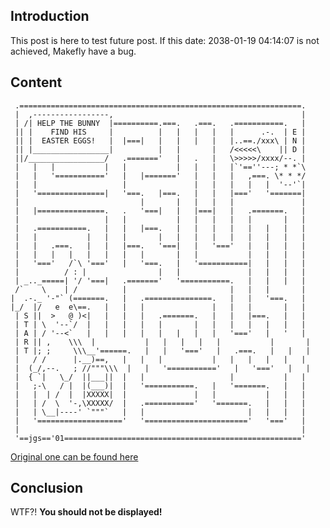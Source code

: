 ## Introduction

This post is here to test future post. If this date: 2038-01-19 04:14:07 is not achieved, Makefly have a bug.

## Content

     .===============================================================.
     |  ,-----------------,                                          |
     | /| HELP THE BUNNY  |==========.===.   .===.   .===========.   |
     || |    FIND HIS     |          |   |   |   |   |      .-.  | E |
     || |  EASTER EGGS!   |  |===|   |   |   |   |   |..==./xxx\ | N |
     || |_________________|          |   |       |   /<<<<<\    || D |
     ||/_________________/   .======='   |   .   |   \>>>>>/xxxx/--. |
     |   |   |           |   |           |   |   |   |`'==''---; * *`\
     |   |   '==========='   |   |======='   |   |   |   ,===. \* * */
     |   |                   |               |   |   |   |   |  '--'`|
     |   '===============|   '===.   |===.   |   |   |==='   '=======|
     |                           |       |   |   |   |               |
     |   |===============.   .   '===|   |   |===|   |   .=======.   |
     |                   |   |           |   |   |   |   |       |   |
     |   .===========.   |   |   |===.   |   |   |   |   |   |   |   |
     |   |           |   |   |       |   |   |   |   |   |   |   |   |
     |   |   .===.   |   |   |===.   '===|   |   '==='   |   |   |   |
     |   |   |   |   |   |   |   |       |   |           |   |   |   |
     |   '==='   /`\ '==='   |   '===.   |   '===========|   |   |   |
     |          / : |                |   |               |   |   |   |
     | _.._=====| '/ '===|   .======='   '===========.   |   |   |   |
     /`    \    | /          |                       |   |   |       |
    |  .-._ '-"` (=======.   |   .===============.   |   |   '===.   |
    |_/  |/   e  e\==.   |   |   |               |   |   |       |   |
     | S ||  >   @ )<|   |   |   |   .=======.   |   |   |===.   |   |
     | T | \  '--`/  |   |   |   |   |       |   |   |   |   |   |   |
     | A | / '--<`   |   |   |   |   |   |   |   |   '==='   |   '   |
     | R || ,    \\\  |           |   |   |   |   |           |       |
     | T |; ;     \\\__'======.   |   |   '==='   |   .===.   |   |   |
     |   / /      |.__)==,   |   |   |           |   |   |   |   |   |
     |  (_/,--.   ; //"""\\\  |   |   '==========='   |   '==='   |   |
     |  { `|   \_/  ||___||  |   |                   |           |   |
     |   ;-\   / |  |(___)|  |   '===========.   |   '=======.   |   |
     |   |  | /  |  |XXXXX|  |               |   |           |   |   |
     |   | /  \  '-,\XXXXX/  |   .==========='   '=======.   |   |   |
     |   | \__|----' `"""`   |   |                       |   |   |   |
     |   '==================='   '======================='   '==='   |
     |                                                               |
     '==jgs=='01====================================================='

[Original one can be found here](http://www.geocities.com/spunk1111/easter.htm)

## Conclusion

WTF?! **You should not be displayed!**
